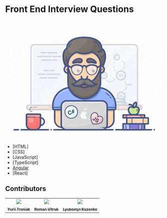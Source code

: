 # Front End Interview Questions

<img src="./assets/developer.gif">

- [HTML]
- [CSS]
- [JavaScript]
- [TypeScript]
- [Angular](./Angular/README.md)
- [React]

## Contributors

<table>
  <tr>
    <td align="center">
      <a href="https://github.com/tronya">
        <img src="https://avatars3.githubusercontent.com/u/3746828?s=460&v=4" width="120px;"/>
        <br/><sub><b>Yurii Troniak</b></sub>
      </a>
    </td>
    <td align="center">
      <a href="https://github.com/vitrukroman">
        <img src="https://avatars2.githubusercontent.com/u/5555889?s=460&v=4" width="120px;"/>
        <br/><sub><b>Roman Vitruk</b></sub>
      </a>
    </td>
    <td align="center">
      <a href="https://github.com/lubkoKuzenko">
        <img src="https://avatars2.githubusercontent.com/u/6137495?s=460&u=e388fc590910d9499538b57efdce6d7847ef9218&v=4" width="120px;"/>
        <br/><sub><b>Lyubomyr Kuzenko</b></sub>
      </a>
    </td>
  </tr>
</table>
